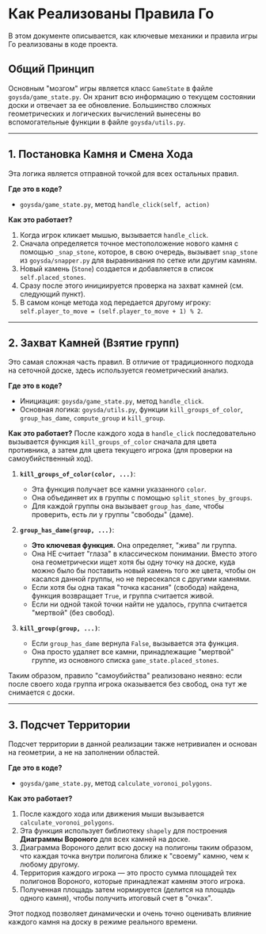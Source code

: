 # Как Реализованы Правила Го

В этом документе описывается, как ключевые механики и правила игры Го реализованы в коде проекта.

## Общий Принцип

Основным "мозгом" игры является класс `GameState` в файле `goysda/game_state.py`. Он хранит всю информацию о текущем состоянии доски и отвечает за ее обновление. Большинство сложных геометрических и логических вычислений вынесены во вспомогательные функции в файле `goysda/utils.py`.

---

## 1. Постановка Камня и Смена Хода

Эта логика является отправной точкой для всех остальных правил.

**Где это в коде?**
*   `goysda/game_state.py`, метод `handle_click(self, action)`

**Как это работает?**
1.  Когда игрок кликает мышью, вызывается `handle_click`.
2.  Сначала определяется точное местоположение нового камня с помощью `_snap_stone`, которое, в свою очередь, вызывает `snap_stone` из `goysda/snapper.py` для выравнивания по сетке или другим камням.
3.  Новый камень (`Stone`) создается и добавляется в список `self.placed_stones`.
4.  Сразу после этого инициируется проверка на захват камней (см. следующий пункт).
5.  В самом конце метода ход передается другому игроку: `self.player_to_move = (self.player_to_move + 1) % 2`.

---

## 2. Захват Камней (Взятие групп)

Это самая сложная часть правил. В отличие от традиционного подхода на сеточной доске, здесь используется геометрический анализ.

**Где это в коде?**
*   Инициация: `goysda/game_state.py`, метод `handle_click`.
*   Основная логика: `goysda/utils.py`, функции `kill_groups_of_color`, `group_has_dame`, `compute_group` и `kill_group`.

**Как это работает?**
После каждого хода в `handle_click` последовательно вызывается функция `kill_groups_of_color` сначала для цвета противника, а затем для цвета текущего игрока (для проверки на самоубийственный ход).

1.  **`kill_groups_of_color(color, ...)`**:
    *   Эта функция получает все камни указанного `color`.
    *   Она объединяет их в группы с помощью `split_stones_by_groups`.
    *   Для каждой группы она вызывает `group_has_dame`, чтобы проверить, есть ли у группы "свободы" (даме).

2.  **`group_has_dame(group, ...)`**:
    *   **Это ключевая функция.** Она определяет, "жива" ли группа.
    *   Она НЕ считает "глаза" в классическом понимании. Вместо этого она геометрически ищет хотя бы одну точку на доске, куда можно было бы поставить новый камень того же цвета, чтобы он касался данной группы, но не пересекался с другими камнями.
    *   Если хотя бы одна такая "точка касания" (свобода) найдена, функция возвращает `True`, и группа считается живой.
    *   Если ни одной такой точки найти не удалось, группа считается "мертвой" (без свобод).

3.  **`kill_group(group, ...)`**:
    *   Если `group_has_dame` вернула `False`, вызывается эта функция.
    *   Она просто удаляет все камни, принадлежащие "мертвой" группе, из основного списка `game_state.placed_stones`.

Таким образом, правило "самоубийства" реализовано неявно: если после своего хода группа игрока оказывается без свобод, она тут же снимается с доски.

---

## 3. Подсчет Территории

Подсчет территории в данной реализации также нетривиален и основан на геометрии, а не на заполнении областей.

**Где это в коде?**
*   `goysda/game_state.py`, метод `calculate_voronoi_polygons`.

**Как это работает?**
1.  После каждого хода или движения мыши вызывается `calculate_voronoi_polygons`.
2.  Эта функция использует библиотеку `shapely` для построения **Диаграммы Вороного** для всех камней на доске.
3.  Диаграмма Вороного делит всю доску на полигоны таким образом, что каждая точка внутри полигона ближе к "своему" камню, чем к любому другому.
4.  Территория каждого игрока — это просто сумма площадей тех полигонов Вороного, которые принадлежат камням этого игрока.
5.  Полученная площадь затем нормируется (делится на площадь одного камня), чтобы получить итоговый счет в "очках".

Этот подход позволяет динамически и очень точно оценивать влияние каждого камня на доску в режиме реального времени. 